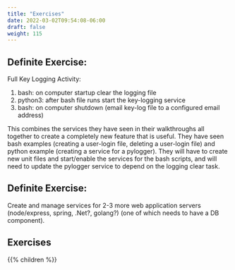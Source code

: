 ```yaml
---
title: "Exercises"
date: 2022-03-02T09:54:08-06:00
draft: false
weight: 115
---
```


## Definite Exercise:

Full Key Logging Activity:
1. bash: on computer startup clear the logging file
1. python3: after bash file runs start the key-logging service
1. bash: on computer shutdown (email key-log file to a configured email address)

This combines the services they have seen in their walkthroughs all together to create a completely new feature that is useful. They have seen bash examples (creating a user-login file, deleting a user-login file) and python example (creating a service for a pylogger). They will have to create new unit files and start/enable the services for the bash scripts, and will need to update the pylogger service to depend on the logging clear task.

## Definite Exercise:

Create and manage services for 2-3 more web application servers (node/express, spring, .Net?, golang?) (one of which needs to have a DB component).

## Exercises

{{% children %}}